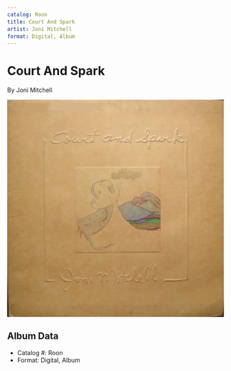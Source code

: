 ```yaml
---
catalog: Roon
title: Court And Spark
artist: Joni Mitchell
format: Digital, Album
---
```


# Court And Spark

By Joni Mitchell

![](../../assets/albumcovers/Joni_Mitchell-Court_And_Spark.png)

## Album Data

- Catalog #: Roon
- Format: Digital, Album


